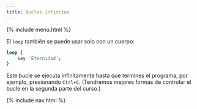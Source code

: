```yaml
---
title: Bucles infinitos
---
```


{% include menu.html %}

El `loop` también se puede usar solo con un cuerpo:

```raku
loop {
    say 'Eternidad';
}
```

Este bucle se ejecuta infinitamente hasta que termines el programa, por ejemplo, presionando `Ctrl+C`. (Tendremos mejores formas de controlar el bucle en la segunda parte del curso.)

{% include nav.html %}